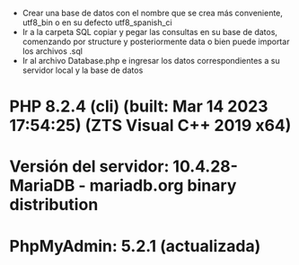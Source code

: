 - Crear una base de datos con el nombre que se crea más conveniente, utf8_bin o en su defecto utf8_spanish_ci
- Ir a la carpeta SQL copiar y pegar las consultas en su base de datos, comenzando por structure y posteriormente data o bien puede importar los archivos .sql
- Ir al archivo Database.php e ingresar los datos correspondientes a su servidor local y la base de datos



# PHP 8.2.4 (cli) (built: Mar 14 2023 17:54:25) (ZTS Visual C++ 2019 x64)
# Versión del servidor: 10.4.28-MariaDB - mariadb.org binary distribution
# PhpMyAdmin: 5.2.1 (actualizada)
